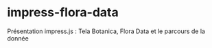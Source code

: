 impress-flora-data
==================

Présentation impress.js : Tela Botanica, Flora Data et le parcours de la donnée
